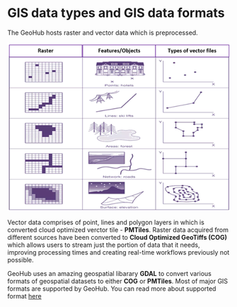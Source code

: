 # GIS data types and GIS data formats

The GeoHub hosts raster and vector data which is preprocessed.

![Figure_1.png](../assets/data/types_gis_data.png)

Vector data comprises of point, lines and polygon layers in which is converted cloud optimized verctor tile - **PMTiles**. Raster data acquired from different sources have been converted to **Cloud Optimized GeoTiffs (COG)** which allows users to stream just the portion of data that it needs, improving processing times and creating real-time workflows previously not possible.

GeoHub uses an amazing geospatial libarary **GDAL** to convert various formats of geospatial datasets to either **COG** or **PMTiles**. Most of major GIS formats are supported by GeoHub. You can read more about supported format [here](https://geohub.data.undp.org/data/supported-formats)
